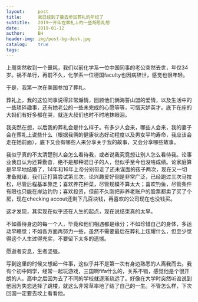 ```yaml
---
layout:     post
title:      我已经到了要去参加葬礼的年纪了
subtitle:   2019一开年在葬礼上的一些胡思乱想
date:       2019-01-12
author:     BH
header-img: img/post-bg-desk.jpg
catalog:    true
tags:
---
```


上周突然收到一个噩耗，我们以前化学系一位中国同事的老公突然去世，年仅34岁。祸不单行，再前不久，化学系一位德国faculty也因病辞世，感觉也很年轻。

于是，我第一次在美国参加了葬礼。

葬礼上，我的这位同事说得非常煽情，回顾他们俩海誓山盟的爱情，以及生活中的一些琐碎趣事，还有她老公的一些未完成的心愿等等，可惜天妒英才。底下在座的大妈们有好多都在哭，就连大叔们也时不时地抹眼泪。

我突然在想，以后我的葬礼会是什么样子。有多少人会来，哪些人会来，我的妻子会在葬礼上说些什么（根据我俩的健康状态好动程度以及男女平均寿命，我应该会走在她前面），底下又会有哪些人来分享关于我的故事，又会分享哪些故事。

我似乎真的不太清楚别人会怎么看待我，或者说我究竟想让别人怎么看待我。论事业我自认为还算勤奋，绝不是那种混日子的人，但似乎至今也没啥成绩。论家庭算是早早地结婚了，14年和16年上帝分别带走了还未谋面的孩子两次，现在又一切准备就绪，我们正打算尝试第三次。论兴趣爱好倒是非常广泛，已经跑过三次马拉松，尽管后程基本靠走；喜欢养花种菜，尽管规模不算太大；喜欢钓鱼，尽管条件有限也只能在岸边钓钓；喜欢投资，但前不久刚把非养老账户的股票都卖了买了个房，现在checking accout还剩下几百块钱，再喜欢的公司现在也没钱买。

这才发现，其实现在似乎还在人生的起点，现在说结束真的太早。

不如善待身边的每一个人，毕竟和他们相遇都是缘分；不如珍惜自己的身体，多运动早睡觉；不如各方面再努力一些，虽然不需要最后在葬礼上炫耀什么，但至少觉得这个人生过得充实，不要留下太多的遗憾。

愿逝者安息，生者坚强。

写到这里的时候又想起一件事，这似乎并不是第一次有身边熟悉的人离我而去。我有个初中同学，经常一起玩游戏，三国啊fifa什么的，关系不错，感觉他是个很开朗的人。高中之后因为去了不同的学校就逐渐疏远了。好像在大学时突然听谁说到他因为失恋选择了跳楼，就这么非常草率地了结了自己的一生。不管怎么样，下次回国一定要去坟上看看他。

